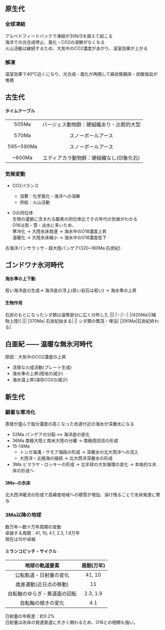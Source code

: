 ## 原生代
### 全球凍結
アルベドフィードバックで凍結が30N/Sを超えて起こる  
海洋での光合成停止、風化・CO2の溶解がなくなる  
火山活動は継続するため、大気中のCO2濃度があがり、温室効果が上がる

### 解凍
温室効果で40℃近くになり、光合成・風化が再開して縞状鉄鋼床・炭酸塩岩が堆積

## 古生代
#### タイムテーブル
|||
|:-:|:-:|
|505Ma |バージェス動物群：硬組織あり・比較的大型|
|||
|570Ma| スノーボールアース|
|||
|595~590Ma |スノーボールアース|
|||
|~600Ma| エディアカラ動物群：硬組織なし(印象化石)|

### 気候変動
- CO2バランス
    - 消費：化学風化・海洋への溶解
    - 供給：火山活動

- Oの同位体  
    生物の遺骸に含まれる酸素の同位体比でその年代の気候がわかる  
    O16は雨・雪・淡水に多いため、  
    寒冷化 -> 大陸氷床発達 -> 海水中のO18濃度上昇  
    温暖化 -> 大陸氷床縮小 -> 海水中のO18濃度低下  

古海洋パンサラッサ・超大陸パンゲア(320~180Ma:石炭紀)  

## ゴンドワナ氷河時代
#### 海水準の上下動
若い海洋底の生成-> 海洋底の浮上(若い岩石は若い) -> 海水準の上昇

#### 生物作用
石炭のもとになったシダ類は温帯部分に広く分布した
|||
|:-:|:-:|
|(420Ma)|(植物上陸)|
|||
|370Ma| 石炭紀始まる|
|| シダ類の繁茂・埋没|
|290Ma|石炭紀終わる|

## 白亜紀 ―― 温暖な無氷河時代
原因：大気中のCO2濃度の上昇
- 活発な火成活動(プレート生成)
- 海水準の上昇(陸地の減少)
- 海水温上昇(溶存CO2の減少)

## 新生代
### 顕著な寒冷化  
蒸発が盛んで塩分濃度の高くなった赤道付近の海水が深層水になる
- 52Ma パンゲアの分裂 <-> 海洋底の変化  
- 36Ma 南極大陸と南米大陸の分離 -> 南極周回流の形成
- 15-14Ma  
    - トンガ海溝・サモア海路の形成 -> 深層水の北大西洋への流入
    - 大西洋・北極海の接続 -> 北大西洋深層水の形成  
- 3Ma ヒマラヤ・ロッキーの形成 -> 北半球の大気循環の変化 -> 本格的な氷床の形成へ

#### 3Ma~の氷床
北大西洋暖流の形成で高緯度地域への積雪が増加、溶け残ることで氷床発達に寄与

### 3Ma以降の地球
数万年～数十万年周期の変動  
卓越する周期：41, 10, 4.1, 2.3, 1.9万年  
現在は10が卓越

#### ミランコビッチ・サイクル
|地球の軌道要素|周期(万年)|
|:-:|:-:|
|公転軌道・日射量の変化 | 41, 10 |
|歳差運動(近日点の移動) | 11 |
|自転軸のゆらぎ・黄道面の回転| 2.3, 1.9 |
|自転軸の傾きの変化| 4.1 |

日射量の年較差：約0.2%  
日射量は氷床の発達衰退に大きく関わるため、O18との相関も強い。  
